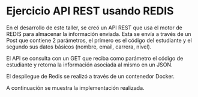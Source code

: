 # Ejercicio API REST usando REDIS

En el desarrollo de este taller, se creó un API REST que usa el motor de REDIS para almacenar la información enviada. Esta se envía a través de un Post que contiene 2 parámetros, el primero es el código del estudiante y el segundo sus datos básicos (nombre, email, carrera, nivel). 

El API se consulta con un GET que reciba como parámetro el código de estudiante y retorna la información asociada al mismo en un JSON.

El despliegue de Redis se realizó a través de un contenedor Docker.

A continuación se muestra la implementación realizada.
